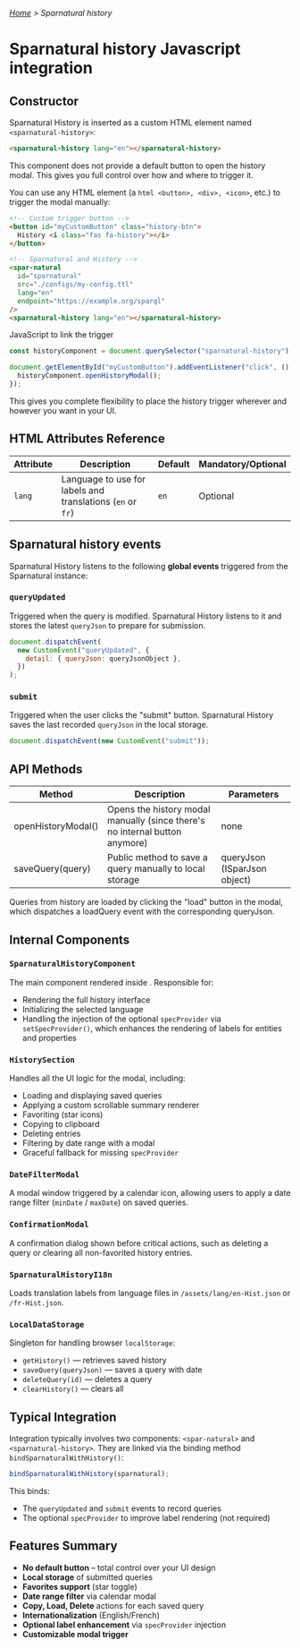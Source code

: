 _[Home](index.html) > Sparnatural history_

# Sparnatural history Javascript integration

## Constructor

Sparnatural History is inserted as a custom HTML element named `<sparnatural-history>`:

```html
<sparnatural-history lang="en"></sparnatural-history>
```

This component does not provide a default button to open the history modal. This gives you full control over how and where to trigger it.

You can use any HTML element (a `html <button>, <div>, <icon>`, etc.) to trigger the modal manually:

```html
<!-- Custom trigger button -->
<button id="myCustomButton" class="history-btn">
  History <i class="fas fa-history"></i>
</button>

<!-- Sparnatural and History -->
<spar-natural
  id="sparnatural"
  src="./configs/my-config.ttl"
  lang="en"
  endpoint="https://example.org/sparql"
/>
<sparnatural-history lang="en"></sparnatural-history>
```

JavaScript to link the trigger

```javascript
const historyComponent = document.querySelector("sparnatural-history");

document.getElementById("myCustomButton").addEventListener("click", () => {
  historyComponent.openHistoryModal();
});
```

This gives you complete flexibility to place the history trigger wherever and however you want in your UI.

## HTML Attributes Reference

| Attribute | Description                                                | Default | Mandatory/Optional |
| --------- | ---------------------------------------------------------- | ------- | ------------------ |
| `lang`    | Language to use for labels and translations (`en` or `fr`) | `en`    | Optional           |

## Sparnatural history events

Sparnatural History listens to the following **global events** triggered from the Sparnatural instance:

### `queryUpdated`

Triggered when the query is modified. Sparnatural History listens to it and stores the latest `queryJson` to prepare for submission.

```javascript
document.dispatchEvent(
  new CustomEvent("queryUpdated", {
    detail: { queryJson: queryJsonObject },
  })
);
```

### `submit`

Triggered when the user clicks the "submit" button. Sparnatural History saves the last recorded `queryJson` in the local storage.

```javascript
document.dispatchEvent(new CustomEvent("submit"));
```

## API Methods

| Method             | Description                                                                 | Parameters                   |
| ------------------ | --------------------------------------------------------------------------- | ---------------------------- |
| openHistoryModal() | Opens the history modal manually (since there's no internal button anymore) | none                         |
| saveQuery(query)   | Public method to save a query manually to local storage                     | queryJson (ISparJson object) |

Queries from history are loaded by clicking the "load" button in the modal, which dispatches a loadQuery event with the corresponding queryJson.

## Internal Components

### `SparnaturalHistoryComponent`

The main component rendered inside <sparnatural-history>. Responsible for:

- Rendering the full history interface
- Initializing the selected language
- Handling the injection of the optional `specProvider` via `setSpecProvider()`, which enhances the rendering of labels for entities and properties

### `HistorySection`

Handles all the UI logic for the modal, including:

- Loading and displaying saved queries
- Applying a custom scrollable summary renderer
- Favoriting (star icons)
- Copying to clipboard
- Deleting entries
- Filtering by date range with a modal
- Graceful fallback for missing `specProvider`

### `DateFilterModal`

A modal window triggered by a calendar icon, allowing users to apply a date range filter (`minDate` / `maxDate`) on saved queries.

### `ConfirmationModal`

A confirmation dialog shown before critical actions, such as deleting a query or clearing all non-favorited history entries.

### `SparnaturalHistoryI18n`

Loads translation labels from language files in `/assets/lang/en-Hist.json` or `/fr-Hist.json`.

### `LocalDataStorage`

Singleton for handling browser `localStorage`:

- `getHistory()` — retrieves saved history
- `saveQuery(queryJson)` — saves a query with date
- `deleteQuery(id)` — deletes a query
- `clearHistory()` — clears all

## Typical Integration

Integration typically involves two components: `<spar-natural>` and `<sparnatural-history>`. They are linked via the binding method `bindSparnaturalWithHistory()`:

```javascript
bindSparnaturalWithHistory(sparnatural);
```

This binds:

- The `queryUpdated` and `submit` events to record queries
- The optional `specProvider` to improve label rendering (not required)

## Features Summary

- **No default button** – total control over your UI design
- **Local storage** of submitted queries
- **Favorites support** (star toggle)
- **Date range filter** via calendar modal
- **Copy, Load, Delete** actions for each saved query
- **Internationalization** (English/French)
- **Optional label enhancement** via `specProvider` injection
- **Customizable modal trigger**
